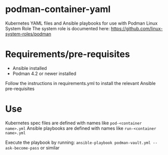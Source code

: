 # podman-container-yaml
Kubernetes YAML files and Ansible playbooks for use with Podman Linux System Role
The system role is documented here: https://github.com/linux-system-roles/podman

# Requirements/pre-requisites
- Ansible installed
- Podman 4.2 or newer installed

Follow the instructions in requirements.yml to install the relevant Ansible pre-requisites

# Use

Kubernetes spec files are defined with names like `pod-<container name>.yml`
Ansible playbooks are defined with names like `run-<container name>.yml`

Execute the playbook by running:
`ansible-playbook podman-vault.yml --ask-become-pass`
or similar
